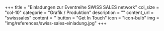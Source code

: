 +++
  title = "Einladungen zur Eventreihe SWISS SALES network"
  col_size = "col-10"
  categorie = "Grafik / Produktion"
  description = ""
  content_url = "swisssales"
  content = ''
  button = "Get In Touch"
  icon = "icon-bulb"
  img = "img/references/swiss-sales-einladung.jpg"
+++